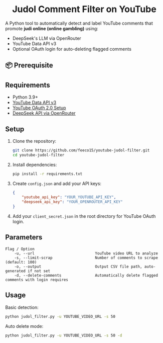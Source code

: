 <h1 align="center">Judol Comment Filter on YouTube</h1>

A Python tool to automatically detect and label YouTube comments that promote **judi online (online gambling)** using:
- DeepSeek's LLM via OpenRouter
- YouTube Data API v3
- Optional OAuth login for auto-deleting flagged comments

## 📦 Prerequisite

## Requirements

- Python 3.9+
- [YouTube Data API v3](https://console.cloud.google.com)
- [YouTube OAuth 2.0 Setup](https://console.cloud.google.com)
- [DeepSeek API via OpenRouter](https://openrouter.ai/deepseek/deepseek-chat:free)

## Setup

1. Clone the repository:

    ```bash
    git clone https://github.com/feeco15/youtube-judol-filter.git
    cd youtube-judol-filter
    ```

2. Install dependencies:

    ```bash
    pip install -r requirements.txt
    ```

3. Create `config.json` and add your API keys:

    ```json
    {
        "youtube_api_key": "YOUR_YOUTUBE_API_KEY",
        "deepseek_api_key": "YOUR_OPENROUTER_API_KEY"
    }
    ```

4. Add your `client_secret.json` in the root directory for YouTube OAuth login.

## Parameters

```text
Flag / Option                       
    -u, --url                           YouTube video URL to analyze
    -s, --limit-scrap                   Number of comments to scrape (default: 100)        
    -o, --output                        Output CSV file path, auto-generated if not set
    -d, --delete-comments               Automatically delete flagged comments with login requires
```

## Usage

Basic detection:
```bash
python judol_filter.py -u YOUTUBE_VIDEO_URL -s 50
```

Auto delete mode:
```bash
python judol_filter.py -u YOUTUBE_VIDEO_URL -s 50 -d
```
